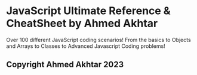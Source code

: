 # JavaScript Ultimate Reference & CheatSheet by Ahmed Akhtar
Over 100 different JavaScript coding scenarios! From the basics to Objects
and Arrays to Classes to Advanced Javascript Coding problems!
 ## Copyright Ahmed Akhtar 2023